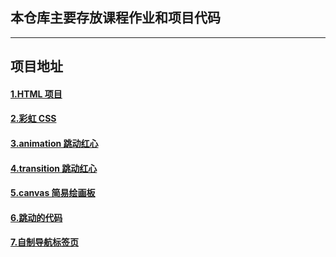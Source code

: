 ## 本仓库主要存放课程作业和项目代码

---

## 项目地址

#### [1.HTML 项目](http://blog.liuyangtech.com/blog-demo/task-12-html-demo/index.html)

#### [2.彩虹 CSS](http://blog.liuyangtech.com/blog-demo/task-13-rainbow/index.html)

#### [3.animation 跳动红心](http://blog.liuyangtech.com/blog-demo/task-17-animation-heart/index.html)

#### [4.transition 跳动红心](http://blog.liuyangtech.com/blog-demo/task-17-animation-heart/hover-change-heart.html)

#### [5.canvas 简易绘画板](https://blog.liuyangtech.com/blog-demo/task-22-canvas-demo/index.html)

#### [6.跳动的代码](http://blog.liuyangtech.com/cv-1/src/index.html)

#### [7.自制导航标签页](http://blog.liuyangtech.com/browser-navigation-page/src/index.html)
